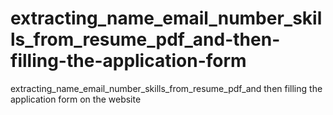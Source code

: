 # extracting_name_email_number_skills_from_resume_pdf_and-then-filling-the-application-form
extracting_name_email_number_skills_from_resume_pdf_and then filling the application form on the website
